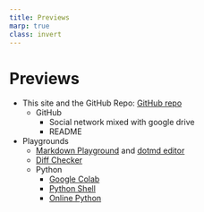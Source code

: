 ```yaml
---
title: Previews
marp: true
class: invert
---
```



# Previews

- This site and the GitHub Repo: [GitHub repo](https://github.com/GSmithApps/zero-to-quarto-site)
  - GitHub
    - Social network mixed with google drive
    - README
- Playgrounds
  - [Markdown Playground](https://dillinger.io/) and [dotmd editor](https://dotmd-editor.vercel.app/)
  - [Diff Checker](https://www.diffchecker.com/text-compare/)
  - Python
    - [Google Colab](https://colab.research.google.com)
    - [Python Shell](https://www.python.org/shell/)
    - [Online Python](https://www.online-python.com/)


